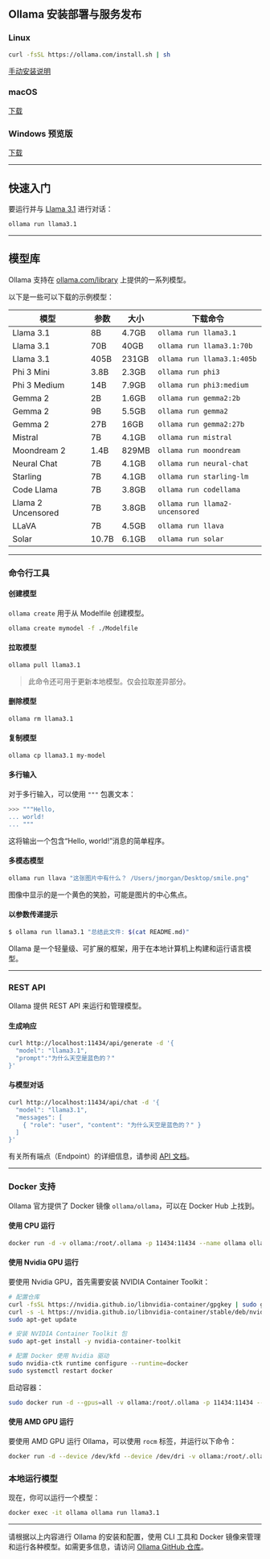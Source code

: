 ## Ollama 安装部署与服务发布

### Linux

```bash
curl -fsSL https://ollama.com/install.sh | sh
```

[手动安装说明](https://github.com/ollama/ollama/blob/main/docs/linux.md)

### macOS

[下载](https://ollama.com/download/Ollama-darwin.zip)

### Windows 预览版

[下载](https://ollama.com/download/OllamaSetup.exe)

---

## 快速入门

要运行并与 [Llama 3.1](https://ollama.com/library/llama3.1) 进行对话：

```bash
ollama run llama3.1
```

---

## 模型库

Ollama 支持在 [ollama.com/library](https://ollama.com/library) 上提供的一系列模型。

以下是一些可以下载的示例模型：

| 模型               | 参数  | 大小  | 下载命令                       |
| ------------------ | ----- | ----- | ------------------------------ |
| Llama 3.1          | 8B    | 4.7GB | `ollama run llama3.1`          |
| Llama 3.1          | 70B   | 40GB  | `ollama run llama3.1:70b`      |
| Llama 3.1          | 405B  | 231GB | `ollama run llama3.1:405b`     |
| Phi 3 Mini         | 3.8B  | 2.3GB | `ollama run phi3`              |
| Phi 3 Medium       | 14B   | 7.9GB | `ollama run phi3:medium`       |
| Gemma 2            | 2B    | 1.6GB | `ollama run gemma2:2b`         |
| Gemma 2            | 9B    | 5.5GB | `ollama run gemma2`            |
| Gemma 2            | 27B   | 16GB  | `ollama run gemma2:27b`        |
| Mistral            | 7B    | 4.1GB | `ollama run mistral`           |
| Moondream 2        | 1.4B  | 829MB | `ollama run moondream`         |
| Neural Chat        | 7B    | 4.1GB | `ollama run neural-chat`       |
| Starling           | 7B    | 4.1GB | `ollama run starling-lm`       |
| Code Llama         | 7B    | 3.8GB | `ollama run codellama`         |
| Llama 2 Uncensored | 7B    | 3.8GB | `ollama run llama2-uncensored` |
| LLaVA              | 7B    | 4.5GB | `ollama run llava`             |
| Solar              | 10.7B | 6.1GB | `ollama run solar`             |

---

### 命令行工具

#### 创建模型

`ollama create` 用于从 Modelfile 创建模型。

```bash
ollama create mymodel -f ./Modelfile
```

#### 拉取模型

```bash
ollama pull llama3.1
```

> 此命令还可用于更新本地模型。仅会拉取差异部分。

#### 删除模型

```bash
ollama rm llama3.1
```

#### 复制模型

```bash
ollama cp llama3.1 my-model
```

#### 多行输入

对于多行输入，可以使用 `"""` 包裹文本：

```bash
>>> """Hello,
... world!
... """
```
这将输出一个包含“Hello, world!”消息的简单程序。

#### 多模态模型

```bash
ollama run llava "这张图片中有什么？ /Users/jmorgan/Desktop/smile.png"
```
图像中显示的是一个黄色的笑脸，可能是图片的中心焦点。

#### 以参数传递提示

```bash
$ ollama run llama3.1 "总结此文件: $(cat README.md)"
```
Ollama 是一个轻量级、可扩展的框架，用于在本地计算机上构建和运行语言模型。

---

### REST API

Ollama 提供 REST API 来运行和管理模型。

#### 生成响应

```bash
curl http://localhost:11434/api/generate -d '{
  "model": "llama3.1",
  "prompt":"为什么天空是蓝色的？"
}'
```

#### 与模型对话

```bash
curl http://localhost:11434/api/chat -d '{
  "model": "llama3.1",
  "messages": [
    { "role": "user", "content": "为什么天空是蓝色的？" }
  ]
}'
```

有关所有端点（Endpoint）的详细信息，请参阅 [API 文档](./docs/api.md)。

---

### Docker 支持

Ollama 官方提供了 Docker 镜像 `ollama/ollama`，可以在 Docker Hub 上找到。

#### 使用 CPU 运行

```bash
docker run -d -v ollama:/root/.ollama -p 11434:11434 --name ollama ollama/ollama
```

#### 使用 Nvidia GPU 运行

要使用 Nvidia GPU，首先需要安装 NVIDIA Container Toolkit：

```bash
# 配置仓库
curl -fsSL https://nvidia.github.io/libnvidia-container/gpgkey | sudo gpg --dearmor -o /usr/share/keyrings/nvidia-container-toolkit-keyring.gpg
curl -s -L https://nvidia.github.io/libnvidia-container/stable/deb/nvidia-container-toolkit.list | sed 's#deb https://#deb [signed-by=/usr/share/keyrings/nvidia-container-toolkit-keyring.gpg] https://#g' | sudo tee /etc/apt/sources.list.d/nvidia-container-toolkit.list
sudo apt-get update

# 安装 NVIDIA Container Toolkit 包
sudo apt-get install -y nvidia-container-toolkit

# 配置 Docker 使用 Nvidia 驱动
sudo nvidia-ctk runtime configure --runtime=docker
sudo systemctl restart docker
```

启动容器：

```bash
sudo docker run -d --gpus=all -v ollama:/root/.ollama -p 11434:11434 --name ollama ollama/ollama
```

#### 使用 AMD GPU 运行

要使用 AMD GPU 运行 Ollama，可以使用 `rocm` 标签，并运行以下命令：

```bash
docker run -d --device /dev/kfd --device /dev/dri -v ollama:/root/.ollama -p 11434:11434 --name ollama ollama/ollama:rocm
```

### 本地运行模型

现在，你可以运行一个模型：

```bash
docker exec -it ollama ollama run llama3.1
```

---

请根据以上内容进行 Ollama 的安装和配置，使用 CLI 工具和 Docker 镜像来管理和运行各种模型。如需更多信息，请访问 [Ollama GitHub 仓库](https://github.com/ollama/ollama)。